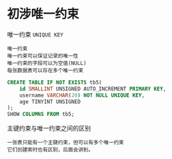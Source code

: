 # 初涉唯一约束

唯一约束 `UNIQUE KEY`

```
唯一约束
唯一约束可以保证记录的唯一性
唯一约束的字段可以为空值(NULL)
每张数据表可以存在多个唯一约束
```

```sql
CREATE TABLE IF NOT EXISTS tb5(
	id SMALLINT UNSIGNED AUTO_INCREMENT PRIMARY KEY,
	username VARCHAR(20) NOT NULL UNIQUE KEY,
	age TINYINT UNSIGNED
);
SHOW COLUMNS FROM tb5;
```

主键约束与唯一约束之间的区别

```
一张表只能有一个主键约束，但可以有多个唯一约束
它们创建索时也有区别，后面会讲到。
```